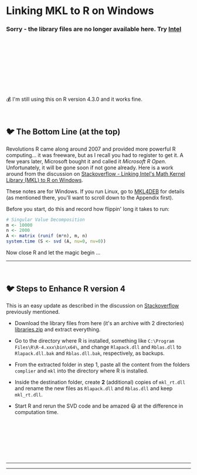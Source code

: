 
# Linking MKL to R on Windows

### Sorry - the library files are no longer  available here.  Try [Intel](https://www.intel.com/content/www/us/en/developer/tools/oneapi/onemkl-download.html)

<br/><br/><br/><br/><br/>
---
&#128176; I'm still using this on R version 4.3.0 and it works fine. 

<br/>

## &#128038; The Bottom Line (at the top)

Revolutions R came along around 2007 and provided more powerful R computing... it was freeware, but as I recall you had to register to get it.  A few years later, Microsoft bought it and called it _Microsoft R Open_.  Unfortunately, it will be gone soon if not gone already.
Here is a work around from the discussion on [Stackoverflow - Linking Intel's Math Kernel Library (MKL) to R on Windows](https://stackoverflow.com/questions/38090206/linking-intels-math-kernel-library-mkl-to-r-on-windows/56560870#56560870). 


These notes are for Windows. If you run Linux, go to [MKL4DEB](https://github.com/eddelbuettel/mkl4deb) for details (as mentioned there, you'll want to scroll down to the Appendix first).


Before you start, do this and record how flippin' long it takes to run:

```r
# Singular Value Decomposition
m <- 10000
n <- 2000
A <- matrix (runif (m*n), m, n)
system.time (S <- svd (A, nu=0, nv=0))
```

Now close R and let the magic begin ...

---

<br/>

## &#128038; Steps to Enhance  R version 4 

This is an easy update as described in the discussion on [Stackoverflow](https://stackoverflow.com/questions/38090206/linking-intels-math-kernel-library-mkl-to-r-on-windows/56560870#56560870) previously mentioned.


-   Download the library files from here (it's an archive with 2 directories)
[libraries.zip](https://www.stat.pitt.edu/stoffer/tsa4/libraries.zip) and extract everything.

- Go to the  directory where R is installed, something like `C:\Program Files\R\R-4.xxx\bin\x64\`, and change `Rlapack.dll` and `Rblas.dll` to
`Rlapack.dll.bak` and `Rblas.dll.bak`, respectively, as backups.

- From the extracted folder in step 1, paste all the content from the folders
`complier` and  `mkl`  into the  directory where R is installed.


- Inside the destination folder, create **2** (additional) copies of `mkl_rt.dll`  and rename the new files as `Rlapack.dll` and `Rblas.dll`  and keep `mkl_rt.dll`.  

- Start R and rerun the SVD code and be amazed &#128515; at the difference in computation time.


<br/><br/><br/><br/><br/><br/>

---
---


							








